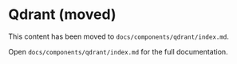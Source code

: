 # Qdrant (moved)

This content has been moved to `docs/components/qdrant/index.md`.

Open `docs/components/qdrant/index.md` for the full documentation.
